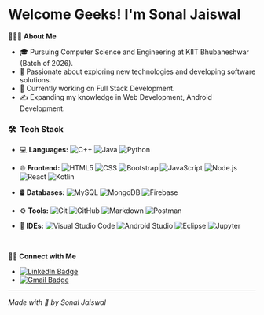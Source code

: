 <!--
**Sonal-Jaiswal/Sonal-Jaiswal** is a ✨ _special_ ✨ repository because its `README.md` (this file) appears on your GitHub profile.

Here are some ideas to get you started:

- 🔭 I’m currently working on ...
- 🌱 I’m currently learning ...
- 👯 I’m looking to collaborate on ...
- 🤔 I’m looking for help with ...
- 💬 Ask me about ...
- 📫 How to reach me: ...
- 😄 Pronouns: ...
- ⚡ Fun fact: ...

- 🏆 **Competitive Programming:**
  ![LeetCode](https://img.shields.io/badge/-LeetCode-333333?style=flat&logo=leetcode)
  ![CodeChef](https://img.shields.io/badge/-CodeChef-333333?style=flat&logo=codechef)
-->

# Welcome Geeks! I'm Sonal Jaiswal

👨🏻‍💻 **About Me**
- 🎓 Pursuing Computer Science and Engineering at KIIT Bhubaneshwar (Batch of 2026).
- 🧐 Passionate about exploring new technologies and developing software solutions.
- 💼 Currently working on Full Stack Development.
- ✍️ Expanding my knowledge in Web Development, Android Development.

<h3> 🛠 &nbsp;Tech Stack</h3>

- 💻 **Languages:** 
  ![C++](https://img.shields.io/badge/-C++-333333?style=flat&logo=cplusplus&logoColor=00599C)
  ![Java](https://img.shields.io/badge/-Java-333333?style=flat&logo=java)
  ![Python](https://img.shields.io/badge/-Python-333333?style=flat&logo=python&logoColor=#F4F006)
  
- 🌐 **Frontend:**
  ![HTML5](https://img.shields.io/badge/-HTML5-333333?style=flat&logo=HTML5)
  ![CSS](https://img.shields.io/badge/-CSS-333333?style=flat&logo=CSS3&logoColor=1572B6)
  ![Bootstrap](https://img.shields.io/badge/-Bootstrap-333333?style=flat&logo=bootstrap&logoColor=563D7C)
  ![JavaScript](https://img.shields.io/badge/-JavaScript-333333?style=flat&logo=javascript)
  ![Node.js](https://img.shields.io/badge/-Node.js-333333?style=flat&logo=node.js)
  ![React](https://img.shields.io/badge/-React-333333?style=flat&logo=react)
  ![Kotlin](https://img.shields.io/badge/-Kotlin-333333?style=flat&logo=kotlin)

- 🛢 **Databases:**
  ![MySQL](https://img.shields.io/badge/-MySQL-333333?style=flat&logo=mysql)
  ![MongoDB](https://img.shields.io/badge/-MongoDB-333333?style=flat&logo=mongodb)
  ![Firebase](https://img.shields.io/badge/-Firebase-333333?style=flat&logo=firebase)

- ⚙️ **Tools:**
  ![Git](https://img.shields.io/badge/-Git-333333?style=flat&logo=git)
  ![GitHub](https://img.shields.io/badge/-GitHub-333333?style=flat&logo=github)
  ![Markdown](https://img.shields.io/badge/-Markdown-333333?style=flat&logo=markdown)
  ![Postman](https://img.shields.io/badge/-Postman-333333?style=flat&logo=postman)

- 🔧 **IDEs:**
  ![Visual Studio Code](https://img.shields.io/badge/-Visual%20Studio%20Code-333333?style=flat&logo=visual-studio-code&logoColor=007ACC)
  ![Android Studio](https://img.shields.io/badge/-Android%20Studio-333333?style=flat&logo=androidstudio&logoColor=#91FB97)
  ![Eclipse](https://img.shields.io/badge/-Eclipse-333333?style=flat&logo=eclipse-ide&logoColor=2C2255)
  ![Jupyter](https://img.shields.io/badge/-Jupyter-333333?style=flat&logo=jupyter)


<br/>

🤝🏻 **Connect with Me**
- [![LinkedIn Badge](https://img.shields.io/badge/-Sonal%20Jaiswal-blue?style=flat-square&logo=Linkedin&logoColor=white&link=https://www.linkedin.com/in/sonal-jaiswal/)](https://www.linkedin.com/in/sonal-jaiswal1103/)
- [![Gmail Badge](https://img.shields.io/badge/-22051285@kiit.ac.in-c14438?style=flat-square&logo=Gmail&logoColor=white&link=mailto:22051285@kiit.ac.in)](mailto:22051285@kiit.ac.in)

---

*Made with 💙 by Sonal Jaiswal*
